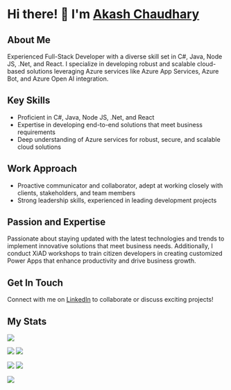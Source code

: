# Hi there! 👋 I'm [Akash Chaudhary](https://chaudharyakash.com)



## About Me

Experienced Full-Stack Developer with a diverse skill set in C#, Java, Node JS, .Net, and React. I specialize in developing robust and scalable cloud-based solutions leveraging Azure services like Azure App Services, Azure Bot, and Azure Open AI integration.

## Key Skills

- Proficient in C#, Java, Node JS, .Net, and React
- Expertise in developing end-to-end solutions that meet business requirements
- Deep understanding of Azure services for robust, secure, and scalable cloud solutions

## Work Approach

- Proactive communicator and collaborator, adept at working closely with clients, stakeholders, and team members
- Strong leadership skills, experienced in leading development projects

## Passion and Expertise

Passionate about staying updated with the latest technologies and trends to implement innovative solutions that meet business needs. Additionally, I conduct XiAD workshops to train citizen developers in creating customized Power Apps that enhance productivity and drive business growth.

## Get In Touch

Connect with me on [LinkedIn](https://www.linkedin.com/in/akash-chaudhary-profile/) to collaborate or discuss exciting projects!

## My Stats


![](http://github-profile-summary-cards.vercel.app/api/cards/profile-details?username=akashchaudhary-git&theme=darcula) 

![](http://github-profile-summary-cards.vercel.app/api/cards/repos-per-language?username=akashchaudhary-git&theme=darcula) 
![](http://github-profile-summary-cards.vercel.app/api/cards/most-commit-language?username=akashchaudhary-git&theme=darcula) 

![](http://github-profile-summary-cards.vercel.app/api/cards/stats?username=akashchaudhary-git&theme=darcula) 
![](http://github-profile-summary-cards.vercel.app/api/cards/productive-time?username=akashchaudhary-git&theme=darcula&utcOffset=8) 

![](https://komarev.com/ghpvc/?username=akashchaudhary-git&color=orange&style=for-the-badge)
